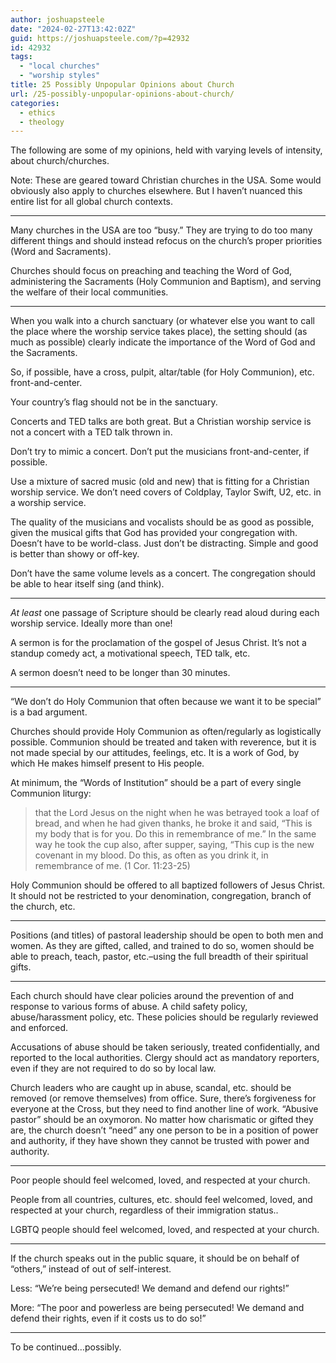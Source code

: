 ```yaml
---
author: joshuapsteele
date: "2024-02-27T13:42:02Z"
guid: https://joshuapsteele.com/?p=42932
id: 42932
tags:
  - "local churches"
  - "worship styles"
title: 25 Possibly Unpopular Opinions about Church
url: /25-possibly-unpopular-opinions-about-church/
categories:
  - ethics
  - theology
---
```


The following are some of my opinions, held with varying levels of intensity, about church/churches.

Note: These are geared toward Christian churches in the USA. Some would obviously also apply to churches elsewhere. But I haven’t nuanced this entire list for all global church contexts.

---

Many churches in the USA are too “busy.” They are trying to do too many different things and should instead refocus on the church’s proper priorities (Word and Sacraments).

Churches should focus on preaching and teaching the Word of God, administering the Sacraments (Holy Communion and Baptism), and serving the welfare of their local communities.

---

When you walk into a church sanctuary (or whatever else you want to call the place where the worship service takes place), the setting should (as much as possible) clearly indicate the importance of the Word of God and the Sacraments.

So, if possible, have a cross, pulpit, altar/table (for Holy Communion), etc. front-and-center.

Your country’s flag should not be in the sanctuary.

Concerts and TED talks are both great. But a Christian worship service is not a concert with a TED talk thrown in.

Don’t try to mimic a concert. Don’t put the musicians front-and-center, if possible.

Use a mixture of sacred music (old and new) that is fitting for a Christian worship service. We don’t need covers of Coldplay, Taylor Swift, U2, etc. in a worship service.

The quality of the musicians and vocalists should be as good as possible, given the musical gifts that God has provided your congregation with. Doesn’t have to be world-class. Just don’t be distracting. Simple and good is better than showy or off-key.

Don’t have the same volume levels as a concert. The congregation should be able to hear itself sing (and think).

---

*At least* one passage of Scripture should be clearly read aloud during each worship service. Ideally more than one!

A sermon is for the proclamation of the gospel of Jesus Christ. It’s not a standup comedy act, a motivational speech, TED talk, etc.

A sermon doesn’t need to be longer than 30 minutes.

---

“We don’t do Holy Communion that often because we want it to be special” is a bad argument.

Churches should provide Holy Communion as often/regularly as logistically possible. Communion should be treated and taken with reverence, but it is not made special by our attitudes, feelings, etc. It is a work of God, by which He makes himself present to His people.

At minimum, the “Words of Institution” should be a part of every single Communion liturgy:

> that the Lord Jesus on the night when he was betrayed took a loaf of bread, and when he had given thanks, he broke it and said, “This is my body that is for you. Do this in remembrance of me.” In the same way he took the cup also, after supper, saying, “This cup is the new covenant in my blood. Do this, as often as you drink it, in remembrance of me. (1 Cor. 11:23-25)

Holy Communion should be offered to all baptized followers of Jesus Christ. It should not be restricted to your denomination, congregation, branch of the church, etc.

---

Positions (and titles) of pastoral leadership should be open to both men and women. As they are gifted, called, and trained to do so, women should be able to preach, teach, pastor, etc.–using the full breadth of their spiritual gifts.

---

Each church should have clear policies around the prevention of and response to various forms of abuse. A child safety policy, abuse/harassment policy, etc. These policies should be regularly reviewed and enforced.

Accusations of abuse should be taken seriously, treated confidentially, and reported to the local authorities. Clergy should act as mandatory reporters, even if they are not required to do so by local law.

Church leaders who are caught up in abuse, scandal, etc. should be removed (or remove themselves) from office. Sure, there’s forgiveness for everyone at the Cross, but they need to find another line of work. “Abusive pastor” should be an oxymoron. No matter how charismatic or gifted they are, the church doesn’t “need” any one person to be in a position of power and authority, if they have shown they cannot be trusted with power and authority.

---

Poor people should feel welcomed, loved, and respected at your church.

People from all countries, cultures, etc. should feel welcomed, loved, and respected at your church, regardless of their immigration status..

LGBTQ people should feel welcomed, loved, and respected at your church.

---

If the church speaks out in the public square, it should be on behalf of “others,” instead of out of self-interest.

Less: “We’re being persecuted! We demand and defend our rights!”

More: “The poor and powerless are being persecuted! We demand and defend their rights, even if it costs us to do so!”

---

To be continued…possibly.